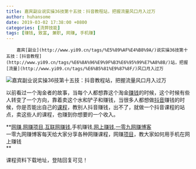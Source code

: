```yaml
---
title: 嘉宾副业说实操36技第十五技：抖音教程站，把握流量风口月入过万
author: huhansome
date: 2019-03-02 17:38:00 +0800
categories: [流弊技能]
tags: [赚钱, 致富, 兼职, 网赚, 手机赚]
---
```



        嘉宾[副业](http://www.yi09.cn/tags/%E5%89%AF%E4%B8%9A/)说实操36技第十五技：[抖音教程](http://www.yi09.cn/tags/%E6%8A%96%E9%9F%B3%E6%95%99%E7%A8%8B/)站，把握[流量](http://www.yi09.cn/tags/%E6%B5%81%E9%87%8F/)风口月入过万

![嘉宾副业说实操36技第十五技：抖音教程站，把握流量风口月入过万](http://www.yi09.cn/zb_users/upload/2021/12/20211218195545163982854557890.jpeg)

以前看过一个淘金者的故事，当每个人都想靠这个淘金[赚钱](http://www.yi09.cn/tags/%E8%B5%9A%E9%92%B1/)的时候，这个时候有些人转变了一个方向，靠着卖这个水和铲子和赚钱，当很多人都想做[抖音](http://www.yi09.cn/tags/%E6%8A%96%E9%9F%B3/)赚钱的时候，你是否能出自己的[课程](http://www.yi09.cn/tags/%E8%AF%BE%E7%A8%8B/)，教别人抖音赚钱，出不了，就做一个抖音课程的站点，卖这些人的课程，也赚到你想要的一个收入。

  

**[网赚](http://www.yi09.cn/tags/%E7%BD%91%E8%B5%9A/),[网赚项目](http://www.yi09.cn/tags/%E7%BD%91%E8%B5%9A%E9%A1%B9%E7%9B%AE/),[互联网赚钱](http://www.yi09.cn/tags/%E4%BA%92%E8%81%94%E7%BD%91%E8%B5%9A%E9%92%B1/),手机赚钱,[网上赚钱](http://www.yi09.cn/tags/%E7%BD%91%E4%B8%8A%E8%B5%9A%E9%92%B1/),[一零九网赚博客](http://www.yi09.cn/tags/%E4%B8%80%E9%9B%B6%E4%B9%9D%E7%BD%91%E8%B5%9A%E5%8D%9A%E5%AE%A2/)  
一零九网赚博客每天给大家分享各种网赚课程，网赚[项目](http://www.yi09.cn/tags/%E9%A1%B9%E7%9B%AE/)，教大家如何用手机在网上赚钱  
**  
  
  

课程资料下载地址，登陆回复可见！

